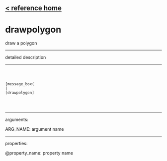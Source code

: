 [< reference home](ceammc_lib.html)
---

# drawpolygon


draw a polygon

---

detailed description
<br>


---


```



[message_box(                                 
|
[drawpolygon]


            
```

---
arguments:

ARG_NAME: argument name<br>

---
properties:

@property_name: property name<br>

